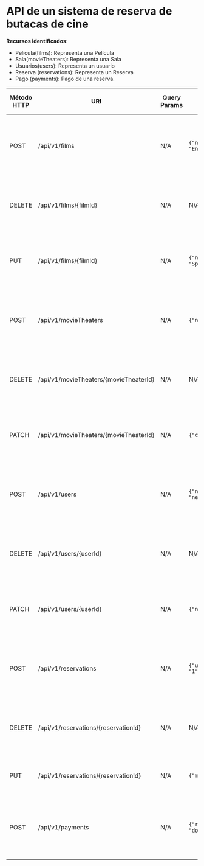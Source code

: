 # API de un sistema de reserva de butacas de cine



**Recursos identificados**:

- Película(films): Representa una Película
- Sala(movieTheaters): Representa una Sala
- Usuarios(users): Representa un usuario
- Reserva (reservations): Representa un Reserva
- Pago (payments): Pago de una reserva.

| Método HTTP | URI                             | Query Params  | Cuerpo de la Petición       | Cuerpo de la Respuesta                                               | Códigos de Respuesta                                    |
|-------------|---------------------------------|---------------|------------------------------------------|-----------------------------------------------------------------------|---------------------------------------------------------|
| POST        | /api/v1/films                | N/A           | `{"name": "Matrix","country": "USA","language": "English"` | `{"id": 1,"name": "Matrix","country": "USA","language": "English"}`                                    | 201 Created<br/>400 Bad Request<br/>500 Internal Server Error |
| DELETE        | /api/v1/films/{filmId}                | N/A           | N/A                  | `{"id": 1,"name": "Matrix","country": "USA","language": "English"}`                                    | 200 Ok<br/>400 Bad Request<br/>500 Internal Server Error |
| PUT        | /api/v1/films/{filmId}                | N/A           | `{"name": "Matrix revolution","country": "Spain","language": "Spanish"}`                    | `{"id": 1,"name": "Matrix revolution","country": "Spain","language": "Spanish"}`                                    | 200 Ok<br/>400 Bad Request<br/>500 Internal Server Error |
| POST        | /api/v1/movieTheaters                | N/A           | `{"name": "Andromeda","capacity": 100}`| `{"id": 1,"name": "Andromeda","capacity": 100}`                                    | 201 Created<br/>400 Bad Request<br/>500 Internal Server Error |
| DELETE        | /api/v1/movieTheaters/{movieTheaterId}                | N/A           | N/A                    | `{"id": 1,"name": "Andromeda","capacity": 100}`                                    | 200 Ok<br/>400 Bad Request<br/>500 Internal Server Error |
| PATCH        | /api/v1/movieTheaters/{movieTheaterId}                | N/A           | `{"capacity": 150}` | `{"id": 1, "name": "Andromeda","capacity": 150}`                                    | 200 Ok<br/>400 Bad Request<br/>500 Internal Server Error |
| POST        | /api/v1/users                | N/A           | `{"name": "juan","lastname": "aguilar","userName": "neoaguil17"}`| `{"id" : 1,"name": "juan","lastname": "aguilar","userName": "neoaguil17"}`                                    | 201 Created<br/>400 Bad Request<br/>500 Internal Server Error |
| DELETE        | /api/v1/users/{userId}                | N/A           | N/A                    | `{"id" : 1,"name": "juan","lastname": "aguilar","userName": "neoaguil17"}`                                    | 200 Ok<br/>404 Not Found<br/>500 Internal Server Error |
| PATCH        | /api/v1/users/{userId}                | N/A           | `{"name": "alex"}`                    | `{"id" : 1,"name": "alex","lastname": "aguilar","userName": "neoaguil17"}`  | 200 Ok<br/>400 Bad Request<br/>500 Internal Server Error |
| POST        | /api/v1/reservations                | N/A           | `{"userId": "1","movieTheaters":1,"day":"Monday","time":"15:00"}`| `{"id" : 1,"userId": "1","movieTheaters":1,"day":"Monday","time":"15:00"}`                                    | 201 Created<br/>400 Bad Request<br/>500 Internal Server Error |
| DELETE        | /api/v1/reservations/{reservationId}                | N/A           | N/A | `{"id" : 1,"userId": "1","movieTheaters":1,"day":"Monday","time":"15:00"}`                                    | 200 Ok<br/>404 Not Found<br/>500 Internal Server Error |
| PUT        | /api/v1/reservations/{reservationId}                 | N/A           | `{"movieTheaters":2,"day":"Sunday","time":"16:00"}`                    | `{"id" : 1,"userId": 1,"movieTheaters":2,"day": "Sunday","time":"16:00"}`                                    | 200 Ok<br/>400 Bad Request<br/>500 Internal
| POST        | /api/v1/payments                | N/A           | `{"reservationId": "1","cost: 2000","currency": "dollars"}`                    | `{"id": "1","reservationId": "1","cost: 2000","currency": "dollars"}`                                    | 201 Created<br/>400 Bad Request<br/>500 Internal Server Error |
